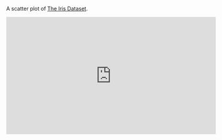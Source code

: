 A scatter plot of [The Iris Dataset](https://gist.github.com/curran/a08a1080b88344b0c8a7).

<iframe width="560" height="315" src="https://www.youtube.com/embed/yVxnQQpBg-Q" frameborder="0" allow="accelerometer; autoplay; clipboard-write; encrypted-media; gyroscope; picture-in-picture" allowfullscreen></iframe>